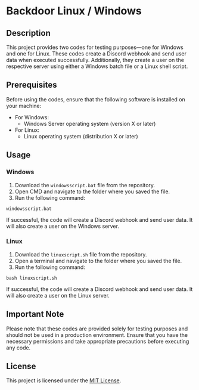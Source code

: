 
  <h1>Backdoor Linux / Windows</h1>

  <h2>Description</h2>

  <p>This project provides two codes for testing purposes—one for Windows and one for Linux. These codes create a Discord webhook and send user data when executed successfully. Additionally, they create a user on the respective server using either a Windows batch file or a Linux shell script.</p>

  <h2>Prerequisites</h2>

  <p>Before using the codes, ensure that the following software is installed on your machine:</p>

  <ul>
    <li>For Windows:
      <ul>
        <li>Windows Server operating system (version X or later)</li>
      </ul>
    </li>
    <li>For Linux:
      <ul>
        <li>Linux operating system (distribution X or later)</li>
      </ul>
    </li>
  </ul>

  <h2>Usage</h2>

  <h3>Windows</h3>

  <ol>
    <li>Download the <code>windowsscript.bat</code> file from the repository.</li>
    <li>Open CMD and navigate to the folder where you saved the file.</li>
    <li>Run the following command:</li>
  </ol>

  <pre><code>windowsscript.bat</code></pre>

  <p>If successful, the code will create a Discord webhook and send user data. It will also create a user on the Windows server.</p>

  <h3>Linux</h3>

  <ol>
    <li>Download the <code>linuxscript.sh</code> file from the repository.</li>
    <li>Open a terminal and navigate to the folder where you saved the file.</li>
    <li>Run the following command:</li>
  </ol>

  <pre><code>bash linuxscript.sh</code></pre>

  <p>If successful, the code will create a Discord webhook and send user data. It will also create a user on the Linux server.</p>

  <h2>Important Note</h2>

  <p>Please note that these codes are provided solely for testing purposes and should not be used in a production environment. Ensure that you have the necessary permissions and take appropriate precautions before executing any code.</p>

  <h2>License</h2>

  <p>This project is licensed under the <a href="LICENSE">MIT License</a>.</p>
</body>

</html>
